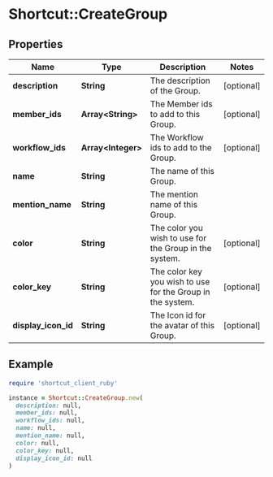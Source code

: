 # Shortcut::CreateGroup

## Properties

| Name | Type | Description | Notes |
| ---- | ---- | ----------- | ----- |
| **description** | **String** | The description of the Group. | [optional] |
| **member_ids** | **Array&lt;String&gt;** | The Member ids to add to this Group. | [optional] |
| **workflow_ids** | **Array&lt;Integer&gt;** | The Workflow ids to add to the Group. | [optional] |
| **name** | **String** | The name of this Group. |  |
| **mention_name** | **String** | The mention name of this Group. |  |
| **color** | **String** | The color you wish to use for the Group in the system. | [optional] |
| **color_key** | **String** | The color key you wish to use for the Group in the system. | [optional] |
| **display_icon_id** | **String** | The Icon id for the avatar of this Group. | [optional] |

## Example

```ruby
require 'shortcut_client_ruby'

instance = Shortcut::CreateGroup.new(
  description: null,
  member_ids: null,
  workflow_ids: null,
  name: null,
  mention_name: null,
  color: null,
  color_key: null,
  display_icon_id: null
)
```

